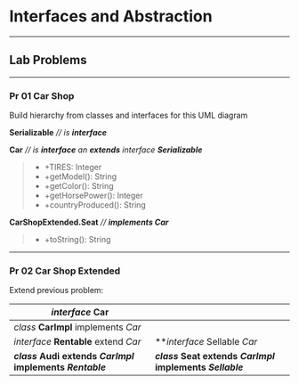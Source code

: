 # **Interfaces and Abstraction**
*********************************


## **Lab Problems**
-------------------


### **Pr 01 Car Shop**

Build hierarchy from classes and interfaces for this UML diagram

**Serializable** *// is __*interface*__*

**Car** *// is **interface** an **extends** interface **Serializable***

> - +TIRES: Integer
> - +getModel(): String
> - +getColor(): String
> - +getHorsePower(): Integer
> - +countryProduced(): String


**CarShopExtended.Seat** *// __*implements Car*__*

> - +toString(): String

************************************************************

### **Pr 02 Car Shop Extended**

Extend previous problem:

| _interface_ **Car** | |
| --- |  --- |
| _class_ **CarImpl** implements _Car_ | |
| _interface_ **Rentable** extend _Car_ | **_interface_ Sellable _Car_ |
| **_class_ Audi extends _CarImpl_ implements _Rentable_** | **_class_ Seat extends _CarImpl_ implements _Sellable_** |


